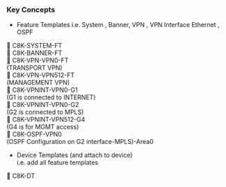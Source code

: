 ### Key Concepts 

- Feature Templates
i.e. System , Banner, VPN , VPN Interface Ethernet , OSPF

🔘 C8K-SYSTEM-FT   
🔘 C8K-BANNER-FT   
🔘 C8K-VPN-VPN0-FT    
(TRANSPORT VPN)  
🔘 C8K-VPN-VPN512-FT    
(MANAGEMENT VPN)  
🔘 C8K-VPNINT-VPN0-G1   
(G1 is connected to INTERNET)  
🔘 C8K-VPNINT-VPN0-G2   
(G2 is connected to MPLS)  
🔘 C8K-VPNINT-VPN512-G4   
(G4 is for MGMT access)   
🔘 C8K-OSPF-VPN0   
(OSPF Configuration on G2 interface-MPLS)-Area0  

- Device Templates (and attach to device)  
i.e. add all feature templates

🔘 C8K-DT


